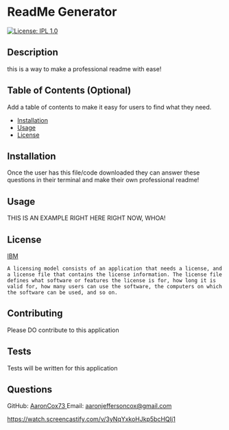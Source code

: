 # ReadMe Generator
  
  [![License: IPL 1.0](https://img.shields.io/badge/License-IPL%201.0-blue.svg)](https://opensource.org/licenses/IPL-1.0)

  ## Description 
  
  this is a way to make a professional readme with ease!
  
  ## Table of Contents (Optional)
  
  Add a table of contents to make it easy for users to find what they need.
  
  * [Installation](#installation)
  * [Usage](#usage)
  * [License](#license)
  
  
  ## Installation
  
Once the user has this file/code downloaded they can answer these questions in their terminal and make their own professional readme!
  
  ## Usage 
  
 THIS IS AN EXAMPLE RIGHT HERE RIGHT NOW, WHOA!
 

  
  ## License
  
   <a  href ='https://opensource.org/licenses/IPL-1.0' > IBM </a>
  
  
    A licensing model consists of an application that needs a license, and a license file that contains the license information. The license file defines what software or features the license is for, how long it is valid for, how many users can use the software, the computers on which the software can be used, and so on.
 
  ## Contributing

  Please DO contribute to this application
 
  ## Tests
  
  Tests will be written for this application

  ## Questions 
  GitHub: <a href = 'https://github.com/AaronCox73'> AaronCox73 </a>
  Email: <a href = 'mailto:aaronjeffersoncox@gmail.com'> aaronjeffersoncox@gmail.com </a>


https://watch.screencastify.com/v/3yNqYxkoHJkp5bcHQIj1
